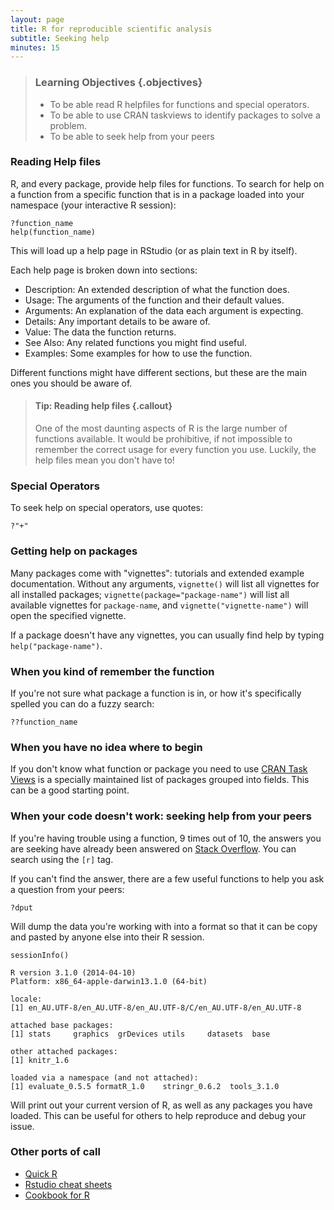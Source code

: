 ```yaml
---
layout: page
title: R for reproducible scientific analysis
subtitle: Seeking help
minutes: 15
---
```





> ### Learning Objectives {.objectives}
>
> * To be able read R helpfiles for functions and special operators.
> * To be able to use CRAN taskviews to identify packages to solve a problem.
> * To be able to seek help from your peers
>

### Reading Help files

R, and every package, provide help files for functions. To search for help on a
function from a specific function that is in a package loaded into your
namespace (your interactive R session):


~~~{.r}
?function_name
help(function_name)
~~~

This will load up a help page in RStudio (or as plain text in R by itself).

Each help page is broken down into sections:

 - Description: An extended description of what the function does. 
 - Usage: The arguments of the function and their default values.
 - Arguments: An explanation of the data each argument is expecting.
 - Details: Any important details to be aware of.
 - Value: The data the function returns.
 - See Also: Any related functions you might find useful.
 - Examples: Some examples for how to use the function.

Different functions might have different sections, but these are the main ones you should be aware of.

> #### Tip: Reading help files {.callout}
>
> One of the most daunting aspects of R is the large number of functions 
> available. It would be prohibitive, if not impossible to remember the
> correct usage for every function you use. Luckily, the help files 
> mean you don't have to!
>

### Special Operators

To seek help on special operators, use quotes:


~~~{.r}
?"+"
~~~

### Getting help on packages

Many packages come with "vignettes": tutorials and extended example documentation.
Without any arguments, `vignette()` will list all vignettes for all installed packages;
`vignette(package="package-name")` will list all available vignettes for
`package-name`, and `vignette("vignette-name")` will open the specified vignette.

If a package doesn't have any vignettes, you can usually find help by typing 
`help("package-name")`.

### When you kind of remember the function

If you're not sure what package a function is in, or how it's specifically spelled you can do a fuzzy search:


~~~{.r}
??function_name
~~~

### When you have no idea where to begin

If you don't know what function or package you need to use 
[CRAN Task Views](http://cran.at.r-project.org/web/views) 
is a specially maintained list of packages grouped into
fields. This can be a good starting point.

### When your code doesn't work: seeking help from your peers

If you're having trouble using a function, 9 times out of 10, 
the answers you are seeking have already been answered on 
[Stack Overflow](http://stackoverflow.com/). You can search using
the `[r]` tag.

If you can't find the answer, there are a few useful functions to
help you ask a question from your peers:


~~~{.r}
?dput
~~~

Will dump the data you're working with into a format so that it can
be copy and pasted by anyone else into their R session.


~~~{.r}
sessionInfo()
~~~



~~~{.output}
R version 3.1.0 (2014-04-10)
Platform: x86_64-apple-darwin13.1.0 (64-bit)

locale:
[1] en_AU.UTF-8/en_AU.UTF-8/en_AU.UTF-8/C/en_AU.UTF-8/en_AU.UTF-8

attached base packages:
[1] stats     graphics  grDevices utils     datasets  base     

other attached packages:
[1] knitr_1.6

loaded via a namespace (and not attached):
[1] evaluate_0.5.5 formatR_1.0    stringr_0.6.2  tools_3.1.0   

~~~

Will print out your current version of R, as well as any packages you
have loaded. This can be useful for others to help reproduce and debug
your issue.

### Other ports of call

* [Quick R](http://www.statmethods.net/)
* [Rstudio cheat sheets](http://www.rstudio.com/resources/cheatsheets/)
* [Cookbook for R](http://www.cookbook-r.com/)
